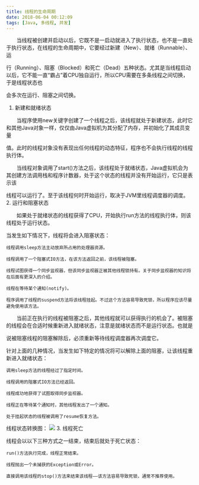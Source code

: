 ```yaml
---
title: 线程的生命周期
date: 2018-06-04 00:12:09
tags: [Java, 多线程, 并发]
---
```



  当线程被创建并启动以后，它既不是一启动就进入了执行状态，也不是一直处于执行状态，在线程的生命周期中，它要经过新建（New）、就绪（Runnable）、运

行（Running）、阻塞（Blocked）和死亡（Dead）五种状态。尤其是当线程启动以后，它不能一直“霸占”着CPU独自运行，所以CPU需要在多条线程之间切换，于是线程状态也

会多次在运行、阻塞之间切换。
1. 新建和就绪状态

  当程序使用new关键字创建了一个线程之后，该线程就处于新建状态，此时它和其他Java对象一样，仅仅由Java虚拟机为其分配了内存，并初始化了其成员变量

值。此时的线程对象没有表现出任何线程的动态特征，程序也不会执行线程的线程执行体。

  当线程对象调用了start()方法之后，该线程处于就绪状态，Java虚拟机会为其创建方法调用栈和程序计数器，处于这个状态的线程并没有开始运行，它只是表示该

线程可以运行了。至于该线程何时开始运行，取决于JVM里线程调度器的调度。
2. 运行和阻塞状态

  如果处于就绪状态的线程获得了CPU，开始执行run方法的线程执行体，则该线程处于运行状态。

当发生如下情况下，线程将会进入阻塞状态：

    线程调用sleep方法主动放弃所占用的处理器资源。

    线程调用了一个阻塞式IO方法，在该方法返回之前，该线程被阻塞。

    线程试图获得一个同步监视器，但该同步监视器正被其他线程锁持有。关于同步监视器的知识将在后面有更深入的介绍。

    线程在等待某个通知(notify)。

    程序调用了线程的suspend方法将该线程挂起。不过这个方法容易导致死锁，所以程序应该尽量避免使用该方法。

  当前正在执行的线程被阻塞之后，其他线程就可以获得执行的机会了。被阻塞的线程会在合适时候重新进入就绪状态，注意是就绪状态而不是运行状态。也就是

说被阻塞线程的阻塞解除后，必须重新等待线程调度器再次调度它。

针对上面的几种情况，当发生如下特定的情况将可以解除上面的阻塞，让该线程重新进入就绪状态：

    调用sleep方法的线程经过了指定时间。

    线程调用的阻塞式IO方法已经返回。

    线程成功地获得了试图取得同步监视器。

    线程正在等待某个通知时，其他线程发出了一个通知。

    处于挂起状态的线程被调用了resume恢复方法。

线程状态转换图：
![](https://img-blog.csdn.net/20160602105419074)
3. 线程死亡

线程会以以下三种方式之一结束，结束后就处于死亡状态：

    run()方法执行完成，线程正常结束。

    线程抛出一个未捕获的Exception或Error。

    直接调用该线程的stop()方法来结束该线程——该方法容易导致死锁，通常不推荐使用。

